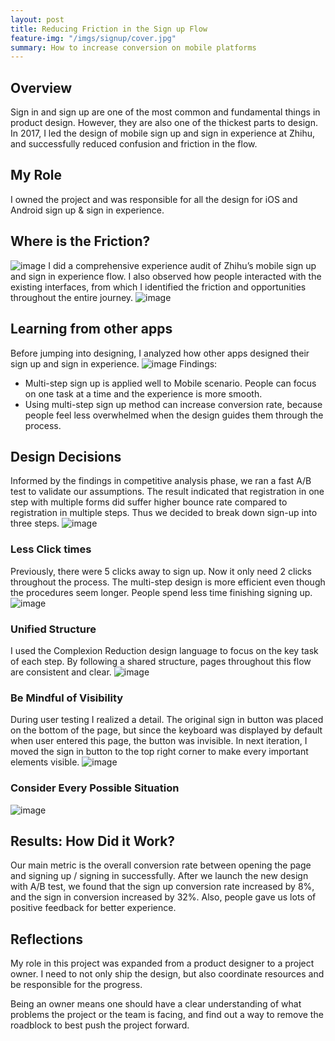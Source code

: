 ```yaml
---
layout: post
title: Reducing Friction in the Sign up Flow
feature-img: "/imgs/signup/cover.jpg"
summary: How to increase conversion on mobile platforms
---
```


## Overview
Sign in and sign up are one of the most common and fundamental things in product design. However, they are also one of the thickest parts to design. In 2017, I led the design of mobile sign up and sign in experience at Zhihu, and successfully reduced confusion and friction in the flow.

## My Role
I owned the project and was responsible for all the design for iOS and Android sign up & sign in experience.

## Where is the Friction?
![image](/imgs/signup/audit.jpg)
I did a comprehensive experience audit of Zhihu’s mobile sign up and sign in experience flow. I also observed how people interacted with the existing interfaces, from which I identified the friction and opportunities throughout the entire journey.
![image](/imgs/signup/problems.jpg)

## Learning from other apps
Before jumping into designing, I analyzed how other apps designed their sign up and sign in experience.
![image](/imgs/signup/competitive.jpg)
Findings:
- Multi-step sign up is applied well to Mobile scenario. People can focus on one task at a time and the experience is more smooth.
- Using multi-step sign up method can increase conversion rate, because people feel less overwhelmed when the design guides them through the process.

## Design Decisions
Informed by the findings in competitive analysis phase, we ran a fast A/B test to validate our assumptions. The result indicated that registration in one step with multiple forms did suffer higher bounce rate compared to registration in multiple steps. Thus we decided to break down sign-up into three steps.
![image](/imgs/signup/decision.jpg)

### Less Click times
Previously, there were 5 clicks away to sign up. Now it only need 2 clicks throughout the process. The multi-step design is more efficient even though the procedures seem longer. People spend less time finishing signing up.
![image](/imgs/signup/less_click.jpg)

### Unified Structure
I used the Complexion Reduction design language to focus on the key task of each step. By following a shared structure, pages throughout this flow are consistent and clear.
![image](/imgs/signup/unified_structure.jpg)

### Be Mindful of Visibility
During user testing I realized a detail. The original sign in button was placed on the bottom of the page, but since the keyboard was displayed by default when user entered this page, the button was invisible. In next iteration, I moved the sign in button to the top right corner to make every important elements visible.
![image](/imgs/signup/visibility.jpg)

### Consider Every Possible Situation
![image](/imgs/signup/all.jpg)

## Results: How Did it Work?
Our main metric is the overall conversion rate between opening the page and signing up / signing in successfully. After we launch the new design with A/B test, we found that the sign up conversion rate increased by 8%, and the sign in conversion increased by 32%. Also, people gave us lots of positive feedback for better experience.

## Reflections
My role in this project was expanded from a product designer to a project owner. I need to not only ship the design, but also coordinate resources and be responsible for the progress.

Being an owner means one should have a clear understanding of what problems the project or the team is facing, and find out a way to remove the roadblock to best push the project forward.
